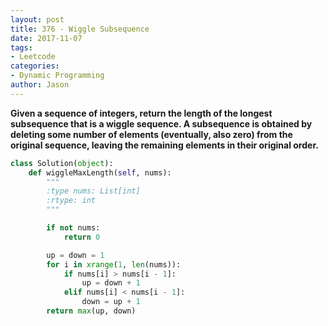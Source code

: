 ```yaml
---
layout: post
title: 376 - Wiggle Subsequence
date: 2017-11-07
tags:
- Leetcode
categories:
- Dynamic Programming
author: Jason
---
```

**Given a sequence of integers, return the length of the longest subsequence that is a wiggle sequence. A subsequence is obtained by deleting some number of elements (eventually, also zero) from the original sequence, leaving the remaining elements in their original order.**


```python
class Solution(object):
    def wiggleMaxLength(self, nums):
        """
        :type nums: List[int]
        :rtype: int
        """

        if not nums:
            return 0

        up = down = 1
        for i in xrange(1, len(nums)):
            if nums[i] > nums[i - 1]:
                up = down + 1
            elif nums[i] < nums[i - 1]:
                down = up + 1
        return max(up, down)
```
